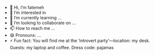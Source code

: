 - 👋 Hi, I’m fatemeh
- 👀 I’m interested in 
- 🌱 I’m currently learning ...
- 💞️ I’m looking to collaborate on ...
- 📫 How to reach me ...
- 😄 Pronouns: ...
- ⚡ Fun fact: You will find me at the ‘introvert party’—location: my desk. Guests: my laptop and coffee. Dress code: pajamas

<!---
fatemehhj/fatemehhj is a ✨ special ✨ repository because its `README.md` (this file) appears on your GitHub profile.
You can click the Preview link to take a look at your changes.
--->
